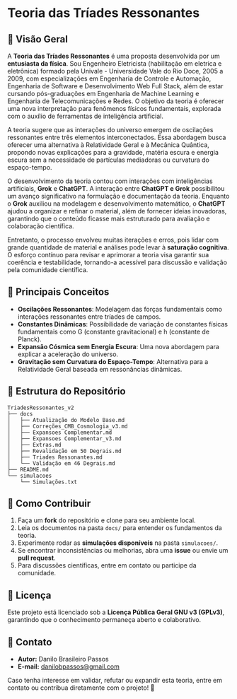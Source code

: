 # Teoria das Tríades Ressonantes

## 📜 Visão Geral
A **Teoria das Tríades Ressonantes** é uma proposta desenvolvida por um **entusiasta da física**. Sou Engenheiro Eletricista (habilitação em eletrica e eletrônica) formado pela Univale - Universidade Vale do Rio Doce, 2005 a 2009, com especializações em Engenharia de Controle e Automação, Engenharia de Software e Desenvolvimento Web Full Stack, além de estar cursando pós-graduações em Engenharia de Machine Learning e Engenharia de Telecomunicações e Redes. O objetivo da teoria é oferecer uma nova interpretação para fenômenos físicos fundamentais, explorada com o auxílio de ferramentas de inteligência artificial. 

A teoria sugere que as interações do universo emergem de oscilações ressonantes entre três elementos interconectados. Essa abordagem busca oferecer uma alternativa à Relatividade Geral e à Mecânica Quântica, propondo novas explicações para a gravidade, matéria escura e energia escura sem a necessidade de partículas mediadoras ou curvatura do espaço-tempo.

O desenvolvimento da teoria contou com interações com inteligências artificiais, **Grok** e **ChatGPT**. A interação entre **ChatGPT e Grok** possibilitou um avanço significativo na formulação e documentação da teoria. Enquanto o **Grok** auxiliou na modelagem e desenvolvimento matemático, o **ChatGPT** ajudou a organizar e refinar o material, além de fornecer ideias inovadoras, garantindo que o conteúdo ficasse mais estruturado para avaliação e colaboração científica. 

Entretanto, o processo envolveu muitas iterações e erros, pois lidar com grande quantidade de material e análises pode levar à **saturação cognitiva**. O esforço contínuo para revisar e aprimorar a teoria visa garantir sua coerência e testabilidade, tornando-a acessível para discussão e validação pela comunidade científica.

## 🔬 Principais Conceitos
- **Oscilações Ressonantes**: Modelagem das forças fundamentais como interações ressonantes entre tríades de campos.
- **Constantes Dinâmicas**: Possibilidade de variação de constantes físicas fundamentais como G (constante gravitacional) e h (constante de Planck).
- **Expansão Cósmica sem Energia Escura**: Uma nova abordagem para explicar a aceleração do universo.
- **Gravitação sem Curvatura do Espaço-Tempo**: Alternativa para a Relatividade Geral baseada em ressonâncias dinâmicas.

## 🧩 Estrutura do Repositório
```
TriadesRessonantes_v2
├── docs
│   ├── Atualização do Modelo Base.md
│   ├── Correções_CMB_Cosmologia_v3.md
│   ├── Expansoes Complementar.md
│   ├── Expansoes Complementar_v3.md
│   ├── Extras.md
│   ├── Revalidação em 50 Degrais.md
│   ├── Triades Ressonantes.md
│   └── Validação em 46 Degrais.md
├── README.md
└── simulacoes
    └── Simulações.txt
```

## 🚀 Como Contribuir
1. Faça um **fork** do repositório e clone para seu ambiente local.
2. Leia os documentos na pasta `docs/` para entender os fundamentos da teoria.
3. Experimente rodar as **simulações disponíveis** na pasta `simulacoes/`.
4. Se encontrar inconsistências ou melhorias, abra uma **issue** ou envie um **pull request**.
5. Para discussões científicas, entre em contato ou participe da comunidade.

## 📜 Licença
Este projeto está licenciado sob a **Licença Pública Geral GNU v3 (GPLv3)**, garantindo que o conhecimento permaneça aberto e colaborativo.

## 📩 Contato
- **Autor:** Danilo Brasileiro Passos
- **E-mail:** danilobpassos@gmail.com

Caso tenha interesse em validar, refutar ou expandir esta teoria, entre em contato ou contribua diretamente com o projeto! 🚀

